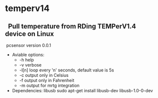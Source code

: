 temperv14
=========
​
​
Pull temperature from RDing TEMPerV1.4 device on Linux
------------------------------------------------------
​
pcsensor version 0.0.1
  * Aviable options:
    * -h help
    * -v verbose
    * -l[n] loop every 'n' seconds, default value is 5s
    * -c output only in Celsius
    * -f output only in Fahrenheit
    * -m output for mrtg integration
​
* Dependencies:
libusb
 sudo apt-get install libusb-dev libusb-1.0-0-dev
